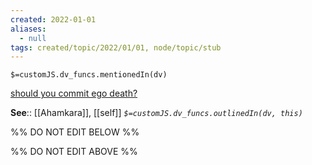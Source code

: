 ```yaml
---
created: 2022-01-01 
aliases:
  - null
tags: created/topic/2022/01/01, node/topic/stub
---
```

`$=customJS.dv_funcs.mentionedIn(dv)`

[should you commit ego death?](https://www.youtube.com/watch?v=C0ofnCI6LF0)

**See**:: [[Ahamkara]], [[self]]
*`$=customJS.dv_funcs.outlinedIn(dv, this)`*

%% DO NOT EDIT BELOW %%

%% DO NOT EDIT ABOVE %%

